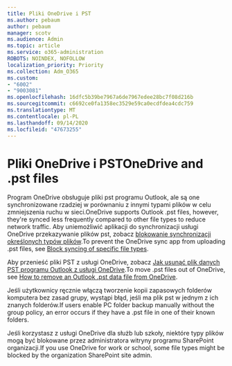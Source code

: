 ```yaml
---
title: Pliki OneDrive i PST
ms.author: pebaum
author: pebaum
manager: scotv
ms.audience: Admin
ms.topic: article
ms.service: o365-administration
ROBOTS: NOINDEX, NOFOLLOW
localization_priority: Priority
ms.collection: Adm_O365
ms.custom:
- "6002"
- "9003081"
ms.openlocfilehash: 16dfc5b39be7967a6de7967edee28bc7f08d216b
ms.sourcegitcommit: c6692ce0fa1358ec3529e59ca0ecdfdea4cdc759
ms.translationtype: MT
ms.contentlocale: pl-PL
ms.lasthandoff: 09/14/2020
ms.locfileid: "47673255"
---
```

# <a name="onedrive-and-pst-files"></a><span data-ttu-id="3e6f3-102">Pliki OneDrive i PST</span><span class="sxs-lookup"><span data-stu-id="3e6f3-102">OneDrive and .pst files</span></span> 

<span data-ttu-id="3e6f3-103">Program OneDrive obsługuje pliki pst programu Outlook, ale są one synchronizowane rzadziej w porównaniu z innymi typami plików w celu zmniejszenia ruchu w sieci.</span><span class="sxs-lookup"><span data-stu-id="3e6f3-103">OneDrive supports Outlook .pst files, however, they're synced less frequently compared to other file types to reduce network traffic.</span></span> <span data-ttu-id="3e6f3-104">Aby uniemożliwić aplikacji do synchronizacji usługi OneDrive przekazywanie plików pst, zobacz [blokowanie synchronizacji określonych typów plików](https://docs.microsoft.com/onedrive/block-file-types).</span><span class="sxs-lookup"><span data-stu-id="3e6f3-104">To prevent the OneDrive sync app from uploading .pst files, see [Block syncing of specific file types](https://docs.microsoft.com/onedrive/block-file-types).</span></span> 

<span data-ttu-id="3e6f3-105">Aby przenieść pliki PST z usługi OneDrive, zobacz [Jak usunąć plik danych PST programu Outlook z usługi OneDrive](https://support.microsoft.com/office/how-to-remove-an-outlook-pst-data-file-from-onedrive-b6b9e522-59bd-40f7-949f-168d0aa9b38e).</span><span class="sxs-lookup"><span data-stu-id="3e6f3-105">To move .pst files out of OneDrive, see [How to remove an Outlook .pst data file from OneDrive](https://support.microsoft.com/office/how-to-remove-an-outlook-pst-data-file-from-onedrive-b6b9e522-59bd-40f7-949f-168d0aa9b38e).</span></span> 

<span data-ttu-id="3e6f3-106">Jeśli użytkownicy ręcznie włączą tworzenie kopii zapasowych folderów komputera bez zasad grupy, wystąpi błąd, jeśli ma plik pst w jednym z ich znanych folderów.</span><span class="sxs-lookup"><span data-stu-id="3e6f3-106">If users enable PC folder backup manually without the group policy, an error occurs if they have a .pst file in one of their known folders.</span></span>

<span data-ttu-id="3e6f3-107">Jeśli korzystasz z usługi OneDrive dla służb lub szkoły, niektóre typy plików mogą być blokowane przez administratora witryny programu SharePoint organizacji.</span><span class="sxs-lookup"><span data-stu-id="3e6f3-107">If you use OneDrive for work or school, some file types might be blocked by the organization SharePoint site admin.</span></span>